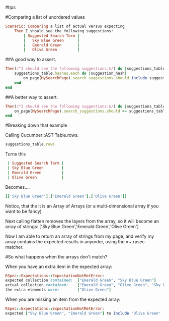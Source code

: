 #tips

#Comparing a list of unordered values

```ruby
Scenario: Comparing a list of actual versus expecting
	Then I should see the following suggestions:
		| Suggested Search Term |
		|	Sky Blue Green		|
		|	Emerald Green		|
		|	Olive Green			|
```

##A good way to assert.

```ruby
Then(/^I should see the following suggestions:$/) do |suggestions_table|
	suggestions_table.hashes.each do |suggestion_hash|
		on_page(MySearchPage).search_suggestions.should include suggestion_hash['Suggested Search Term']
	end
end
```
##A better way to assert.

```ruby
Then(/^I should see the following suggestions:$/) do |suggestions_table|
    on_page(MySearchPage).search_suggestions.should =~ suggestions_table.rows.flatten
end
```

#Breaking down that example

Calling Cucumber::AST:Table.rows.

```ruby
suggestions_table.rows
```

Turns this

```ruby
 | Suggested Search Term |
 | Sky Blue Green        |
 | Emerald Green         |
 | Olive Green           |
 ```

Becomes....

```ruby
[['Sky Blue Green'],['Emerald Green'],['Olive Green']]
```

Notice, that the it is an Array of Arrays (or a multi-dimensional array if you want to be fancy)

Next calling flatten removes the layers from the array, so it will become an array of strings: ['Sky Blue Green','Emerald Green','Olive Green']

Now I am able to return an array of strings from my page, and verify my array contains the expected results in anyorder, using the =~ rpsec matcher.

#So what happens when the arrays don't match?

When you have an extra item in the expected array:

```ruby
RSpec::Expectations::ExpectationNotMetError: 
expected collection contained:  ["Emerald Green", "Sky Blue Green"]
actual collection contained:    ["Emerald Green", "Olive Green", "Sky Blue Green"]
the extra elements were:        ["Olive Green"]
```

When you are missing an item from the expected array:

```ruby
RSpec::Expectations::ExpectationNotMetError: 
expected ["Sky Blue Green", "Emerald Green"] to include "Olive Green"
```

